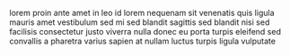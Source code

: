 lorem proin ante amet in leo id lorem nequenam sit venenatis quis ligula mauris
amet vestibulum sed mi sed blandit sagittis sed blandit nisi sed facilisis
consectetur justo viverra nulla donec eu porta turpis eleifend sed convallis a
pharetra varius sapien at nullam luctus turpis ligula vulputate